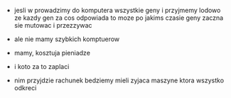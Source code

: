 - jesli w prowadzimy do komputera wszystkie geny i przyjmemy lodowo ze kazdy
  gen za cos odpowiada to moze po jakims czasie geny zaczna sie mutowac i
przezzywac

- ale nie mamy szybkich komptuerow
- mamy, kosztuja pieniadze
- i koto za to zaplaci

- nim przyjdzie rachunek bedziemy mieli zyjaca maszyne ktora wszystko
  odkreci
